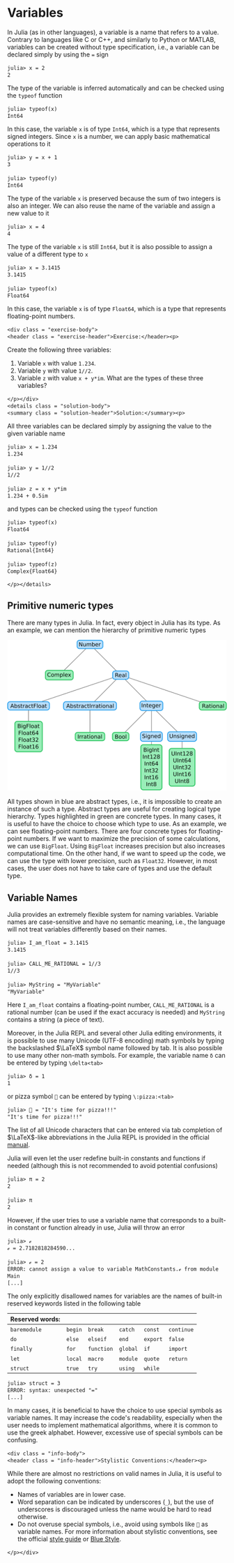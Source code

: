 # Variables

In Julia (as in other languages), a variable is a name that refers to a value. Contrary to languages like C or C++, and similarly to Python or MATLAB, variables can be created without type specification, i.e., a variable can be declared simply by using the `=` sign

```jldoctest var_declaration
julia> x = 2
2
```

The type of the variable is inferred automatically and can be checked using the `typeof` function

```jldoctest var_declaration
julia> typeof(x)
Int64
```

In this case, the variable `x` is of type `Int64`, which is a type that represents signed integers. Since `x` is a number, we can apply basic mathematical operations to it

```jldoctest var_declaration
julia> y = x + 1
3

julia> typeof(y)
Int64
```

The type of the variable `x` is preserved because the sum of two integers is also an integer. We can also reuse the name of the variable and assign a new value to it

```jldoctest var_declaration
julia> x = 4
4
```

The type of the variable `x` is still `Int64`, but it is also possible to assign a value of a different type to `x`

```jldoctest var_declaration
julia> x = 3.1415
3.1415

julia> typeof(x)
Float64
```

In this case, the variable `x` is of type `Float64`, which is a type that represents floating-point numbers.

```@raw html
<div class = "exercise-body">
<header class = "exercise-header">Exercise:</header><p>
```

Create the following three variables:
1. Variable `x` with value `1.234`.
2. Variable `y` with value `1//2`.
3. Variable `z` with value `x + y*im`.
What are the types of these three variables?

```@raw html
</p></div>
<details class = "solution-body">
<summary class = "solution-header">Solution:</summary><p>
```

All three variables can be declared simply by assigning the value to the given variable name

```jldoctest var_types
julia> x = 1.234
1.234

julia> y = 1//2
1//2

julia> z = x + y*im
1.234 + 0.5im
```

and types can be checked using the `typeof` function

```jldoctest var_types
julia> typeof(x)
Float64

julia> typeof(y)
Rational{Int64}

julia> typeof(z)
Complex{Float64}
```

```@raw html
</p></details>
```

## Primitive numeric types

There are many types in Julia. In fact, every object in Julia has its type. As an example, we can mention the hierarchy of primitive numeric types

![](types.svg)

All types shown in blue are abstract types, i.e., it is impossible to create an instance of such a type. Abstract types are useful for creating logical type hierarchy. Types highlighted in green are concrete types. In many cases, it is useful to have the choice to choose which type to use. As an example, we can see floating-point numbers. There are four concrete types for floating-point numbers. If we want to maximize the precision of some calculations, we can use `BigFloat`. Using `BigFloat` increases precision but also increases computational time. On the other hand, if we want to speed up the code, we can use the type with lower precision, such as `Float32`. However, in most cases, the user does not have to take care of types and use the default type.

## Variable Names

Julia provides an extremely flexible system for naming variables. Variable names are case-sensitive and have no semantic meaning, i.e., the language will not treat variables differently based on their names.

```jldoctest
julia> I_am_float = 3.1415
3.1415

julia> CALL_ME_RATIONAL = 1//3
1//3

julia> MyString = "MyVariable"
"MyVariable"
```

Here `I_am_float` contains a floating-point number, `CALL_ME_RATIONAL` is a rational number (can be used if the exact accuracy is needed) and `MyString` contains a string (a piece of text).

Moreover, in the Julia REPL and several other Julia editing environments, it is possible to use many Unicode (UTF-8 encoding) math symbols by typing the backslashed $\LaTeX$ symbol name followed by tab. It is also possible to use many other non-math symbols. For example, the variable name `δ` can be entered by typing `\delta<tab>`

```jldoctest
julia> δ = 1
1
```

or pizza symbol `🍕` can be entered by typing `\:pizza:<tab>`

```jldoctest
julia> 🍕 = "It's time for pizza!!!"
"It's time for pizza!!!"
```

The list of all Unicode characters that can be entered via tab completion of $\LaTeX$-like abbreviations in the Julia REPL is provided in the official [manual](https://docs.julialang.org/en/v1/manual/unicode-input/).

Julia will even let the user redefine built-in constants and functions if needed (although this is not recommended to avoid potential confusions)

```jldoctest
julia> π = 2
2

julia> π
2
```

However, if the user tries to use a variable name that corresponds to a built-in constant or function already in use, Julia will throw an error

```jldoctest
julia> ℯ
ℯ = 2.7182818284590...

julia> ℯ = 2
ERROR: cannot assign a value to variable MathConstants.ℯ from module Main
[...]
```

The only explicitly disallowed names for variables are the names of built-in reserved keywords listed in the following table

| Reserved words: |         |            |          |          |            |
| :---            | :---    | :---       | :---     | :---     | :---       |
| `baremodule`    | `begin` | `break`    | `catch`  | `const`  | `continue` |
| `do`            | `else`  | `elseif`   | `end`    | `export` | `false`    |
| `finally`       | `for`   | `function` | `global` | `if`     | `import`   |
| `let`           | `local` | `macro`    | `module` | `quote`  | `return`   |
| `struct`        | `true`  | `try`      | `using`  | `while`  |            |

```jldoctest
julia> struct = 3
ERROR: syntax: unexpected "="
[...]
```

In many cases, it is beneficial to have the choice to use special symbols as variable names. It may increase the code's readability, especially when the user needs to implement mathematical algorithms, where it is common to use the greek alphabet. However, excessive use of special symbols can be confusing.

```@raw html
<div class = "info-body">
<header class = "info-header">Stylistic Conventions:</header><p>
```

While there are almost no restrictions on valid names in Julia, it is useful to adopt the following conventions:
- Names of variables are in lower case.
- Word separation can be indicated by underscores (`_`), but the use of underscores is discouraged unless the name would be hard to read otherwise.
- Do not overuse special symbols, i.e., avoid using symbols like `🍕` as variable names.
For more information about stylistic conventions, see the official [style guide](https://docs.julialang.org/en/v1/manual/style-guide/#Style-Guide-1) or [Blue Style](https://github.com/invenia/BlueStyle).

```@raw html
</p></div>
```
